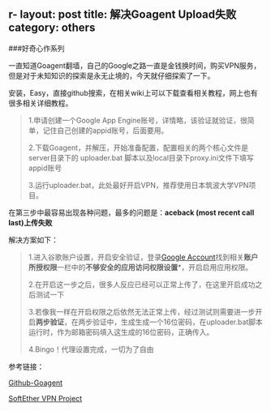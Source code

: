 r-
layout: post
title: 解决Goagent Upload失败
category: others
---

###好奇心作系列

一直知道Goagent翻墙，自己的Google之路一直是金钱换时间，购买VPN服务，但是对于未知知识的探索是永无止境的，今天就仔细探索了一下。

安装，Easy，直接github搜索，在相关wiki上可以下载查看相关教程，网上也有很多相关详细教程。

>1.申请创建一个Google App Engine账号，详情略，该验证就验证，很简单，记住自己创建的appid账号，后面要用。
>
>2.下载Goagent，并解压，开始准备配置，配置相关的两个核心文件是server目录下的 uploader.bat 脚本以及local目录下proxy.ini文件下填写appid账号
>
>3.运行uploader.bat，此处最好开启VPN，推荐使用日本筑波大学VPN项目。


在第三步中最容易出现各种问题，最多的问题是：**aceback (most recent call last)上传失败**

解决方案如下：

>1.进入谷歌账户设置，开启安全验证，登录[Google Account](https://myaccount.google.com/)找到相关**账户所授权限**一栏中的**不够安全的应用访问权限设置***，开启启用应用权限。
>
>2.在开启这一步之后，很多人反应已经可以正常上传了，在这里开启成功之后测试一下
>
>3.若像我一样在开启权限之后依然无法正常上传，经过测试则需要进一步开启**两步验证**，在两步验证中，生成生成一个16位密码，在uploader.bat脚本运行时，作为邮箱密码填入这生成的16位密码，正确传入。
>
>4.Bingo！代理设置完成，一切为了自由






参考链接：

[Github-Goagent](https://github.com/goagent/goagent)

[SoftEther VPN Project](https://www.softether.org/)
